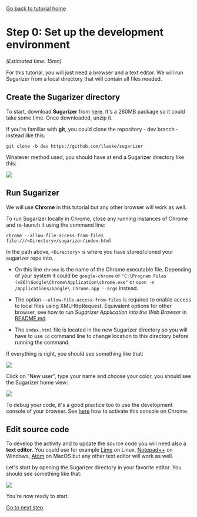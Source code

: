 [Go back to tutorial home](tutorial.md)

# Step 0: Set up the development environment
*(Estimated time: 15mn)*

For this tutorial, you will just need a browser and a text editor.
We will run Sugarizer from a local directory that will contain all files needed.


## Create the Sugarizer directory

To start, download **Sugarizer** from [here](https://github.com/llaske/sugarizer/archive/dev.zip). It's a 260MB package so it could take some time. Once downloaded, unzip it.

If you're familiar with **git**, you could clone the repository - dev branch - instead like this:
```shell
git clone -b dev https://github.com/llaske/sugarizer
```
Whatever method used, you should have at end a Sugarizer directory like this:

![](../../images/tutorial_step0_2.png)


## Run Sugarizer

We will use **Chrome** in this tutorial but any other browser will work as well.

To run Sugarizer locally in Chrome, close any running instances of Chrome and re-launch it using the command line:

    chrome --allow-file-access-from-files file:///<Directory>/sugarizer/index.html

In the path above, `<Directory>` is where you have stored/cloned your sugarizer repo into.

* On this line `chrome` is the name of the Chrome executable file. Depending of your system it could be `google-chrome` or `"C:\Program Files (x86)\Google\Chrome\Application\chrome.exe"` or `open -n /Applications/Google\ Chrome.app --args` instead.

* The option `--allow-file-access-from-files` is required to enable access to local files using XMLHttpRequest. Equivalent options for other browser, see how to run *Sugarizer Application into the Web Browser* in [README.md](https://github.com/llaske/sugarizer#sugarizer-application).

* The `index.html` file is located in the new Sugarizer directory so you will have to use `cd` command line to change location to this directory before running the command.

If everything is right, you should see something like that:

![](../../images/tutorial_step0_0.png)

Click on "New user", type your name and choose your color, you should see the Sugarizer home view:

![](../../images/tutorial_step0_1.png)

To debug your code, it's a good practice too to use the development console of your browser. See [here](https://developers.google.com/web/tools/chrome-devtools/) how to activate this console on Chrome.


## Edit source code

To develop the activity and to update the source code you will need also a **text editor**. You could use for example [Lime](http://limetext.org/) on Linux, [Notepad++](https://notepad-plus-plus.org) on Windows, [Atom](https://atom.io/) on MacOS but any other text editor will work as well.

Let's start by opening the Sugarizer directory in your favorite editor. You should see something like that:

![](../../images/tutorial_step0_3.png)

You're now ready to start.

[Go to next step](step1.md)